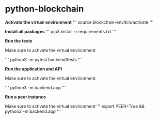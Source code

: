 # python-blockchain
**Activate the virtual environment**
'''
source blockchain-env/bin/activate
'''

**Install all packages** 
'''
pip3 install -r requirements.txt
'''

**Run the tests**

Make sure to activate the virtual environment.

'''
python3 -m pytest backend/tests
'''

**Run the application and API**

Make sure to activate the virtual environment.

'''
python3 -m backend.app
'''

**Run a peer instance**

Make sure to activate the virtual environment
'''
export PEER=True && python3 -m backend.app
'''